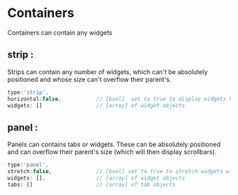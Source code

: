 # Containers

Containers can contain any widgets

## strip :

Strips can contain any number of widgets, which can't be absolutely positioned and whose size can't overflow their parent's.

```js
type:'strip',
horizontal:false,           // [bool]  set to true to display widgets horizontally
widgets: []                 // [array] of widget objects
```

## panel :

Panels can contains tabs or widgets. These can be absolutely positioned and can overflow their parent's size (which will then display scrollbars).

```js
type:'panel',
stretch:false,              // [bool] set to true to stretch widgets width (don't put horizontal strips in it)
widgets: [],                // [array] of widget objects
tabs: []                    // [array] of tab objects
```

